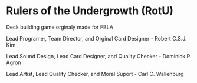 # Rulers of the Undergrowth (RotU)
 Deck building game orginaly made for FBLA
 
 Lead Programer, Team Director, and Orginal Card Designer - Robert C.S.J. Kim
 
 Lead Sound Design, Lead Card Designer, and Quality Checker - Dominick P. Agron
 
 Lead Artist, Lead Quality Checker, and Moral Suport - Carl C. Wallenburg
